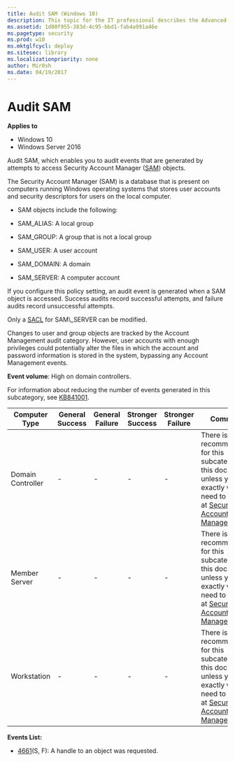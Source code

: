 ```yaml
---
title: Audit SAM (Windows 10)
description: This topic for the IT professional describes the Advanced Security Audit policy setting, Audit SAM, which enables you to audit events that are generated by attempts to access Security Account Manager (SAM) objects.
ms.assetid: 1d00f955-383d-4c95-bbd1-fab4a991a46e
ms.pagetype: security
ms.prod: w10
ms.mktglfcycl: deploy
ms.sitesec: library
ms.localizationpriority: none
author: Mir0sh
ms.date: 04/19/2017
---
```


# Audit SAM

**Applies to**
-   Windows 10
-   Windows Server 2016


Audit SAM, which enables you to audit events that are generated by attempts to access Security Account Manager ([SAM](https://technet.microsoft.com/library/cc756748(v=ws.10).aspx)) objects.

The Security Account Manager (SAM) is a database that is present on computers running Windows operating systems that stores user accounts and security descriptors for users on the local computer.

-   SAM objects include the following:

-   SAM\_ALIAS: A local group

-   SAM\_GROUP: A group that is not a local group

-   SAM\_USER: A user account

-   SAM\_DOMAIN: A domain

-   SAM\_SERVER: A computer account

If you configure this policy setting, an audit event is generated when a SAM object is accessed. Success audits record successful attempts, and failure audits record unsuccessful attempts.

Only a [SACL](https://msdn.microsoft.com/library/windows/desktop/aa374872(v=vs.85).aspx) for SAM\_SERVER can be modified.

Changes to user and group objects are tracked by the Account Management audit category. However, user accounts with enough privileges could potentially alter the files in which the account and password information is stored in the system, bypassing any Account Management events.

**Event volume**: High on domain controllers.

For information about reducing the number of events generated in this subcategory, see [KB841001](https://support.microsoft.com/en-us/kb/841001).

| Computer Type     | General Success | General Failure | Stronger Success | Stronger Failure | Comments                                                                                                                                                                                                                    |
|-------------------|-----------------|-----------------|------------------|------------------|-----------------------------------------------------------------------------------------------------------------------------------------------------------------------------------------------------------------------------|
| Domain Controller | -               | -               | -                | -                | There is no recommendation for this subcategory in this document, unless you know exactly what you need to monitor at [Security Account Manager](https://technet.microsoft.com/library/cc756748(v=ws.10).aspx) level. |
| Member Server     | -               | -               | -                | -                | There is no recommendation for this subcategory in this document, unless you know exactly what you need to monitor at [Security Account Manager](https://technet.microsoft.com/library/cc756748(v=ws.10).aspx) level. |
| Workstation       | -               | -               | -                | -                | There is no recommendation for this subcategory in this document, unless you know exactly what you need to monitor at [Security Account Manager](https://technet.microsoft.com/library/cc756748(v=ws.10).aspx) level. |

**Events List:**

-   [4661](event-4661.md)(S, F): A handle to an object was requested.

# 

